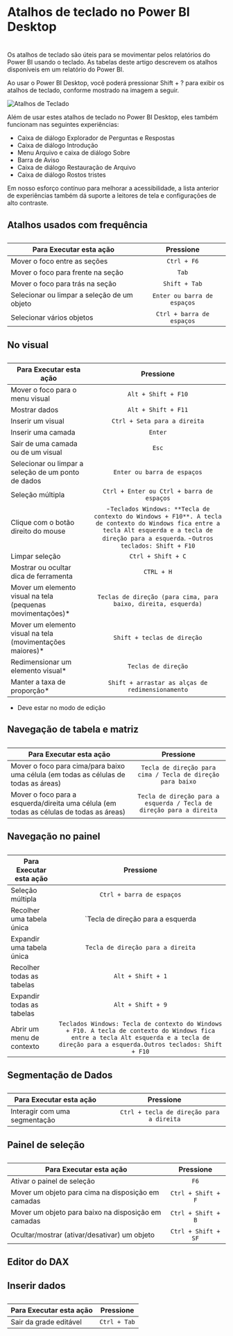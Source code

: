 # **Atalhos de teclado no Power BI Desktop** <h1>

Os atalhos de teclado são úteis para se movimentar pelos relatórios do Power BI usando o teclado. As tabelas deste artigo descrevem os atalhos disponíveis em um relatório do Power BI.

Ao usar o Power BI Desktop, você poderá pressionar Shift + ? para exibir os atalhos de teclado, conforme mostrado na imagem a seguir.

![Atalhos de Teclado](https://docs.microsoft.com/pt-br/power-bi/create-reports/media/desktop-accessibility/accessibility-03.png)
  
  Além de usar estes atalhos de teclado no Power BI Desktop, eles também funcionam nas seguintes experiências:

- Caixa de diálogo Explorador de Perguntas e Respostas
- Caixa de diálogo Introdução
- Menu Arquivo e caixa de diálogo Sobre
- Barra de Aviso
- Caixa de diálogo Restauração de Arquivo
- Caixa de diálogo Rostos tristes

Em nosso esforço contínuo para melhorar a acessibilidade, a lista anterior de experiências também dá suporte a leitores de tela e configurações de alto contraste.

 ## Atalhos usados com frequência <h2>
  
| Para Executar esta ação | Pressione |
| ------------- |:-------------:|
| Mover o foco entre as seções    | `Ctrl + F6` |
| Mover o foco para frente na seção      | `Tab`     |
| Mover o foco para trás na seção    | `Shift + Tab` |
| Selecionar ou limpar a seleção de um objeto | `Enter ou barra de espaços` |
| Selecionar vários objetos | `Ctrl + barra de espaços` |

 ## No visual <h2>
  
| Para Executar esta ação | Pressione |
| ------------- |:-------------:|
| Mover o foco para o menu visual    | `Alt + Shift + F10` |
| Mostrar dados      | `Alt + Shift + F11`     |
| Inserir um visual    | `Ctrl + Seta para a direita` |
| Inserir uma camada | `Enter` |
| Sair de uma camada ou de um visual | `Esc` |
| Selecionar ou limpar a seleção de um ponto de dados    | `Enter ou barra de espaços` |
| Seleção múltipla | `Ctrl + Enter ou Ctrl + barra de espaços` |
| Clique com o botão direito do mouse | -`Teclados Windows: **Tecla de contexto do Windows + F10**. A tecla de contexto do Windows fica entre a tecla Alt esquerda e a tecla de direção para a esquerda`. -`Outros teclados: Shift + F10` |
| Limpar seleção   | `Ctrl + Shift + C` |
| Mostrar ou ocultar dica de ferramenta      | `CTRL + H`     |
| Mover um elemento visual na tela (pequenas movimentações)*    | `Teclas de direção (para cima, para baixo, direita, esquerda)` |
| Mover um elemento visual na tela (movimentações maiores)* | `Shift + teclas de direção` |
| Redimensionar um elemento visual* | `Teclas de direção` |
| Manter a taxa de proporção* | `Shift + arrastar as alças de redimensionamento` | 
  
 * Deve estar no modo de edição
  
  ## Navegação de tabela e matriz <h2>
  
| Para Executar esta ação | Pressione |
| ------------- |:-------------:|
| Mover o foco para cima/para baixo uma célula (em todas as células de todas as áreas)    | `Tecla de direção para cima / Tecla de direção para baixo` |
| Mover o foco para a esquerda/direita uma célula (em todas as células de todas as áreas)      | `Tecla de direção para a esquerda / Tecla de direção para a direita` |
  
  ## Navegação no painel <h2>
  
 | Para Executar esta ação | Pressione |
| ------------- |:-------------:|
| Seleção múltipla    | `Ctrl + barra de espaços` |
| Recolher uma tabela única      | `Tecla de direção para a esquerda |
| Expandir uma tabela única   | `Tecla de direção para a direita` |
| Recolher todas as tabelas      | `Alt + Shift + 1` | 
| Expandir todas as tabelas   | `Alt + Shift + 9` |
| Abrir um menu de contexto    | `Teclados Windows: Tecla de contexto do Windows + F10. A tecla de contexto do Windows fica entre a tecla Alt esquerda e a tecla de direção para a esquerda.Outros teclados: Shift + F10` | 
   
  ## Segmentação de Dados <h2>
  
| Para Executar esta ação | Pressione |
| ------------- |:-------------:|
| Interagir com uma segmentação   | `	Ctrl + tecla de direção para a direita` |
  
  ## Painel de seleção <h2>
  
| Para Executar esta ação | Pressione |
| ------------- |:-------------:|
| Ativar o painel de seleção    | `F6` |
| Mover um objeto para cima na disposição em camadas      | `Ctrl + Shift + F` |
| Mover um objeto para baixo na disposição em camadas   | `Ctrl + Shift + B` |
| Ocultar/mostrar (ativar/desativar) um objeto      | `Ctrl + Shift + SF` |
  
  ## Editor do DAX <h2>
  
  ## Inserir dados <h2>
  
| Para Executar esta ação | Pressione |
| ------------- |:-------------:|
| Sair da grade editável   | `Ctrl + Tab` |
